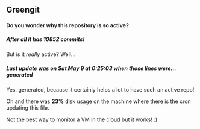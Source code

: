 ## Greengit

#### Do you wonder why this repository is so active?

##### After all it has 10852 commits!

But is it *really* active? Well...

##### Last update was on Sat May 9 at 0:25:03 when those lines were... generated

Yes, generated, because it certainly helps a lot to have such an active repo!

Oh and there was **23%** disk usage on the machine
where there is the cron updating this file.

Not the best way to monitor a VM in the cloud but it works! :)
